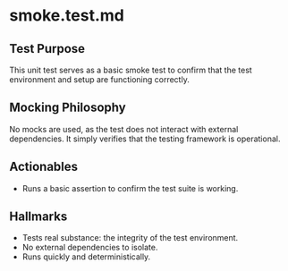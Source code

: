 # smoke.test.md

## Test Purpose

This unit test serves as a basic smoke test to confirm that the test environment and setup are functioning correctly.

## Mocking Philosophy

No mocks are used, as the test does not interact with external dependencies. It simply verifies that the testing framework is operational.

## Actionables

- Runs a basic assertion to confirm the test suite is working.

## Hallmarks

- Tests real substance: the integrity of the test environment.
- No external dependencies to isolate.
- Runs quickly and deterministically.
